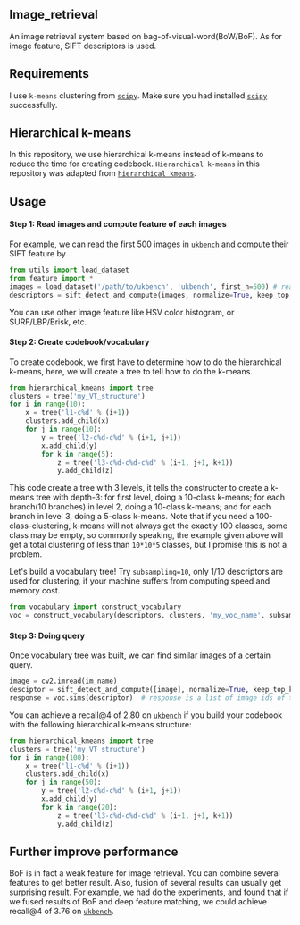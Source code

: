 ## Image_retrieval
An image retrieval system based on bag-of-visual-word(BoW/BoF). 
As for image feature, SIFT descriptors is used.

## Requirements
I use `k-means` clustering from [`scipy`](https://www.scipy.org/). Make sure you had installed [`scipy`](https://www.scipy.org/) successfully.

## Hierarchical k-means
In this repository, we use hierarchical k-means instead of k-means to reduce the time for creating codebook. `Hierarchical k-means` in this repository was adapted from [`hierarchical kmeans`](https://github.com/github-pengge/hierarchical_kmeans).

## Usage
#### Step 1: Read images and compute feature of each images
For example, we can read the first 500 images in [`ukbench`](http://vis.uky.edu/~stewe/ukbench/) and compute their SIFT feature by
``` python
from utils import load_dataset
from feature import *
images = load_dataset('/path/to/ukbench', 'ukbench', first_n=500) # read first 500 images in ukbench
descriptors = sift_detect_and_compute(images, normalize=True, keep_top_k=500) # compute sift and keep 500 top-response descriptors of each images(if 500 descriptors are available)
```
You  can use other image feature like HSV color histogram, or SURF/LBP/Brisk, etc.

#### Step 2: Create codebook/vocabulary
To create codebook, we first have to determine how to do the hierarchical k-means, here, we will create a tree to tell how to do the k-means.
``` python
from hierarchical_kmeans import tree
clusters = tree('my_VT_structure')
for i in range(10):
    x = tree('l1-c%d' % (i+1))
    clusters.add_child(x)
    for j in range(10):
        y = tree('l2-c%d-c%d' % (i+1, j+1))
        x.add_child(y)
        for k in range(5):
            z = tree('l3-c%d-c%d-c%d' % (i+1, j+1, k+1))
            y.add_child(z)
```
This code create a tree with 3 levels, it tells the constructer to create a k-means tree with depth-3: for first level, doing a 10-class k-means; for each branch(10 branches) in level 2, doing a 10-class k-means; and for each branch in level 3, doing a 5-class k-means. Note that if you need a 100-class-clustering, k-means will not always get the exactly 100 classes, some class may be empty, so commonly speaking, the example given above will get a total clustering of less than `10*10*5` classes, but I promise this is not a problem.

Let's build a vocabulary tree! Try `subsampling=10`, only 1/10 descriptors are used for clustering, if your machine suffers from computing speed and memory cost. 

``` python
from vocabulary import construct_vocabulary
voc = construct_vocabulary(descriptors, clusters, 'my_voc_name', subsampling=-1)
```

#### Step 3: Doing query
Once vocabulary tree was built, we can find similar images of a certain query.
``` python
image = cv2.imread(im_name)
desciptor = sift_detect_and_compute([image], normalize=True, keep_top_k=500) 
response = voc.sims(descriptor)  # response is a list of image ids of training images.
```
You can achieve a recall@4 of 2.80 on [`ukbench`](http://vis.uky.edu/~stewe/ukbench/) if you build your codebook with the following hierarchical k-means structure:
``` python
from hierarchical_kmeans import tree
clusters = tree('my_VT_structure')
for i in range(100):
    x = tree('l1-c%d' % (i+1))
    clusters.add_child(x)
    for j in range(50):
        y = tree('l2-c%d-c%d' % (i+1, j+1))
        x.add_child(y)
        for k in range(20):
            z = tree('l3-c%d-c%d-c%d' % (i+1, j+1, k+1))
            y.add_child(z)
```

## Further improve performance
BoF is in fact a weak feature for image retrieval. You can combine several features to get better result. Also, fusion of several results can usually get surprising result.
For example, we had do the experiments, and found that if we fused results of BoF and deep feature matching, we could achieve recall@4 of 3.76 on [`ukbench`](http://vis.uky.edu/~stewe/ukbench/).
